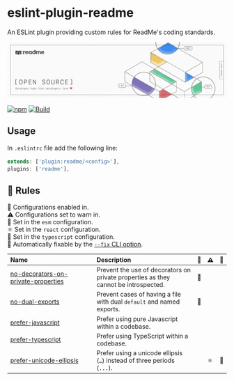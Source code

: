 # eslint-plugin-readme

An ESLint plugin providing custom rules for ReadMe's coding standards.

[![](https://raw.githubusercontent.com/readmeio/.github/main/oss-header.png)](https://readme.io)

[![npm](https://img.shields.io/npm/v/eslint-plugin-readme)](https://npm.im/eslint-plugin-readme) [![Build](https://github.com/readmeio/standards/workflows/CI/badge.svg)](https://github.com/readmeio/standards)

## Usage

In `.eslintrc` file add the following line:

```js
extends: ['plugin:readme/<config>'],
plugins: ['readme'],
```

## 📖 Rules

<!-- begin auto-generated rules list -->

💼 Configurations enabled in.\
⚠️ Configurations set to warn in.\
📁 Set in the `esm` configuration.\
⚛️ Set in the `react` configuration.\
🧠 Set in the `typescript` configuration.\
🔧 Automatically fixable by the [`--fix` CLI option](https://eslint.org/docs/user-guide/command-line-interface#--fix).

| Name                                                                                                                                                            | Description                                                                         | 💼  | ⚠️  | 🔧  |
| :-------------------------------------------------------------------------------------------------------------------------------------------------------------- | :---------------------------------------------------------------------------------- | :-- | :-- | :-- |
| [no-decorators-on-private-properties](https://github.com/readmeio/standards/tree/main/packages/eslint-plugin/docs/rules/no-decorators-on-private-properties.md) | Prevent the use of decorators on private properties as they cannot be introspected. | 🧠  |     |     |
| [no-dual-exports](https://github.com/readmeio/standards/tree/main/packages/eslint-plugin/docs/rules/no-dual-exports.md)                                         | Prevent cases of having a file with dual `default` and named exports.               | 📁  |     |     |
| [prefer-javascript](https://github.com/readmeio/standards/tree/main/packages/eslint-plugin/docs/rules/prefer-javascript.md)                                     | Prefer using pure Javascript within a codebase.                                     |     |     |     |
| [prefer-typescript](https://github.com/readmeio/standards/tree/main/packages/eslint-plugin/docs/rules/prefer-typescript.md)                                     | Prefer using TypeScript within a codebase.                                          |     |     |     |
| [prefer-unicode-ellipsis](https://github.com/readmeio/standards/tree/main/packages/eslint-plugin/docs/rules/prefer-unicode-ellipsis.md)                         | Prefer using a unicode ellipsis (`…`) instead of three periods (`...`).             |     | ⚛️  | 🔧  |

<!-- end auto-generated rules list -->
